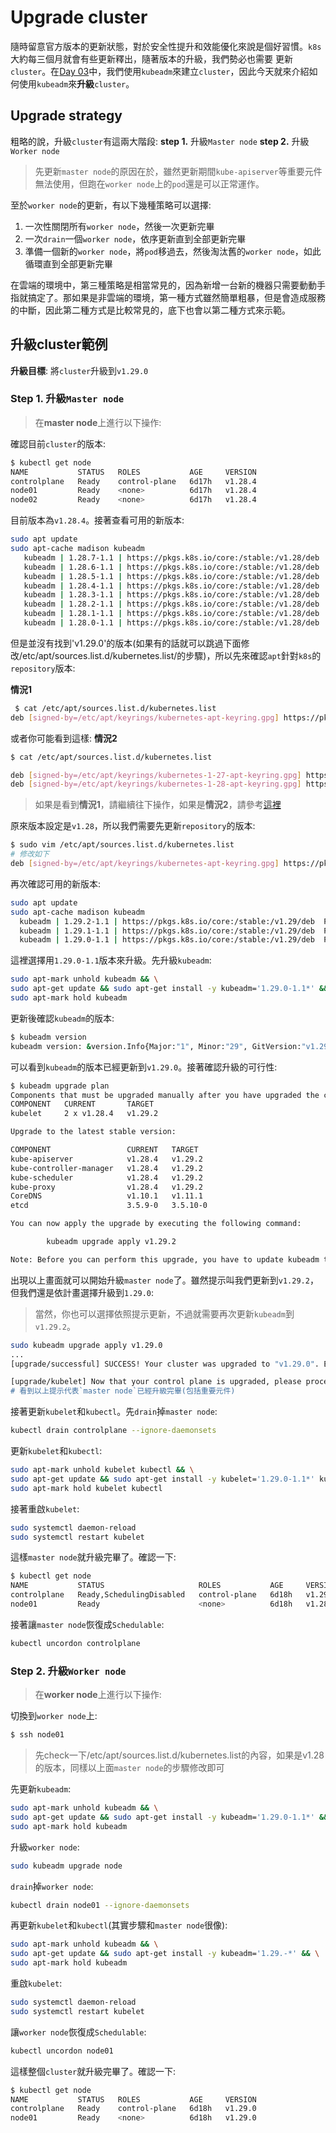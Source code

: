 # Upgrade cluster

隨時留意官方版本的更新狀態，對於安全性提升和效能優化來說是個好習慣。`k8s`大約每三個月就會有些更新釋出，隨著版本的升級，我們勢必也需要
更新`cluster`。在[Day 03](03.md)中，我們使用`kubeadm`來建立`cluster`，因此今天就來介紹如何使用`kubeadm`來**升級**`cluster`。

## Upgrade strategy

粗略的說，升級`cluster`有這兩大階段:
  **step 1.** 升級`Master node` 
  **step 2.** 升級`Worker node`

> 先更新`master node`的原因在於，雖然更新期間`kube-apiserver`等重要元件無法使用，但跑在`worker node`上的`pod`還是可以正常運作。

至於`worker node`的更新，有以下幾種策略可以選擇:
  1. 一次性關閉所有`worker node`，然後一次更新完畢
  2. 一次`drain`一個`worker node`，依序更新直到全部更新完畢
  3. 準備一個新的`worker node`，將`pod`移過去，然後淘汰舊的`worker node`，如此循環直到全部更新完畢

在雲端的環境中，第三種策略是相當常見的，因為新增一台新的機器只需要動動手指就搞定了。那如果是非雲端的環境，第一種方式雖然簡單粗暴，但是會造成服務的中斷，因此第二種方式是比較常見的，底下也會以第二種方式來示範。

## 升級cluster範例

**升級目標**: 將`cluster`升級到`v1.29.0`

### Step 1. 升級`Master node`

> 在**master node**上進行以下操作:

確認目前`cluster`的版本:
```bash
$ kubectl get node
NAME           STATUS   ROLES           AGE     VERSION
controlplane   Ready    control-plane   6d17h   v1.28.4
node01         Ready    <none>          6d17h   v1.28.4
node02         Ready    <none>          6d17h   v1.28.4
```

目前版本為`v1.28.4`。接著查看可用的新版本:
```bash
sudo apt update
sudo apt-cache madison kubeadm
   kubeadm | 1.28.7-1.1 | https://pkgs.k8s.io/core:/stable:/v1.28/deb  Packages
   kubeadm | 1.28.6-1.1 | https://pkgs.k8s.io/core:/stable:/v1.28/deb  Packages
   kubeadm | 1.28.5-1.1 | https://pkgs.k8s.io/core:/stable:/v1.28/deb  Packages
   kubeadm | 1.28.4-1.1 | https://pkgs.k8s.io/core:/stable:/v1.28/deb  Packages
   kubeadm | 1.28.3-1.1 | https://pkgs.k8s.io/core:/stable:/v1.28/deb  Packages
   kubeadm | 1.28.2-1.1 | https://pkgs.k8s.io/core:/stable:/v1.28/deb  Packages
   kubeadm | 1.28.1-1.1 | https://pkgs.k8s.io/core:/stable:/v1.28/deb  Packages
   kubeadm | 1.28.0-1.1 | https://pkgs.k8s.io/core:/stable:/v1.28/deb  Packages
```

但是並沒有找到'v1.29.0'的版本(如果有的話就可以跳過下面修改/etc/apt/sources.list.d/kubernetes.list/的步驟)，所以先來確認`apt`針對`k8s`的`repository`版本:

**情況1**
```bash
 $ cat /etc/apt/sources.list.d/kubernetes.list
deb [signed-by=/etc/apt/keyrings/kubernetes-apt-keyring.gpg] https://pkgs.k8s.io/core:/stable:/v1.28/deb/ /
```

或者你可能看到這樣:
**情況2**
```bash
$ cat /etc/apt/sources.list.d/kubernetes.list

deb [signed-by=/etc/apt/keyrings/kubernetes-1-27-apt-keyring.gpg] https://pkgs.k8s.io/core:/stable:/v1.27/deb/ /
deb [signed-by=/etc/apt/keyrings/kubernetes-1-28-apt-keyring.gpg] https://pkgs.k8s.io/core:/stable:/v1.28/deb/ /
```

> 如果是看到**情況1**，請繼續往下操作，如果是**情況2**，請參考[這裡](19-2-apt-source.md)

原來版本設定是`v1.28`，所以我們需要先更新`repository`的版本:
```bash
$ sudo vim /etc/apt/sources.list.d/kubernetes.list
# 修改如下
deb [signed-by=/etc/apt/keyrings/kubernetes-apt-keyring.gpg] https://pkgs.k8s.io/core:/stable:/v1.29/deb/ /
```

再次確認可用的新版本:
```bash
sudo apt update
sudo apt-cache madison kubeadm
  kubeadm | 1.29.2-1.1 | https://pkgs.k8s.io/core:/stable:/v1.29/deb  Packages
  kubeadm | 1.29.1-1.1 | https://pkgs.k8s.io/core:/stable:/v1.29/deb  Packages
  kubeadm | 1.29.0-1.1 | https://pkgs.k8s.io/core:/stable:/v1.29/deb  Packages
```

這裡選擇用`1.29.0-1.1`版本來升級。先升級`kubeadm`:
```bash
sudo apt-mark unhold kubeadm && \
sudo apt-get update && sudo apt-get install -y kubeadm='1.29.0-1.1*' && \
sudo apt-mark hold kubeadm
```

更新後確認`kubeadm`的版本:
```bash
$ kubeadm version
kubeadm version: &version.Info{Major:"1", Minor:"29", GitVersion:"v1.29.0", GitCommit:"3f7a50f38688eb332e2a1b013678c6435d539ae6", GitTreeState:"clean", BuildDate:"2023-12-13T08:50:10Z", GoVersion:"go1.21.5", Compiler:"gc", Platform:"linux/amd64"}
```

可以看到`kubeadm`的版本已經更新到`v1.29.0`。接著確認升級的可行性:
```bash
$ kubeadm upgrade plan
Components that must be upgraded manually after you have upgraded the control plane with 'kubeadm upgrade apply':
COMPONENT   CURRENT       TARGET
kubelet     2 x v1.28.4   v1.29.2

Upgrade to the latest stable version:

COMPONENT                 CURRENT   TARGET
kube-apiserver            v1.28.4   v1.29.2
kube-controller-manager   v1.28.4   v1.29.2
kube-scheduler            v1.28.4   v1.29.2
kube-proxy                v1.28.4   v1.29.2
CoreDNS                   v1.10.1   v1.11.1
etcd                      3.5.9-0   3.5.10-0

You can now apply the upgrade by executing the following command:

        kubeadm upgrade apply v1.29.2

Note: Before you can perform this upgrade, you have to update kubeadm to v1.29.2.
```

出現以上畫面就可以開始升級`master node`了。雖然提示叫我們更新到`v1.29.2`，但我們還是依計畫選擇升級到`1.29.0`:
> 當然，你也可以選擇依照提示更新，不過就需要再次更新`kubeadm`到`v1.29.2`。

```bash
sudo kubeadm upgrade apply v1.29.0
...
[upgrade/successful] SUCCESS! Your cluster was upgraded to "v1.29.0". Enjoy!

[upgrade/kubelet] Now that your control plane is upgraded, please proceed with upgrading your kubelets if you haven't already done so.
# 看到以上提示代表`master node`已經升級完畢(包括重要元件)
```

接著更新`kubelet`和`kubectl`。先`drain`掉`master node`:
```bash
kubectl drain controlplane --ignore-daemonsets
```

更新`kubelet`和`kubectl`:
```bash
sudo apt-mark unhold kubelet kubectl && \
sudo apt-get update && sudo apt-get install -y kubelet='1.29.0-1.1*' kubectl='1.29.0-1.1*' && \
sudo apt-mark hold kubelet kubectl
```

接著重啟`kubelet`:
```bash
sudo systemctl daemon-reload
sudo systemctl restart kubelet
```

這樣`master node`就升級完畢了。確認一下:
```bash
$ kubectl get node
NAME           STATUS                     ROLES           AGE     VERSION
controlplane   Ready,SchedulingDisabled   control-plane   6d18h   v1.29.0
node01         Ready                      <none>          6d18h   v1.28.4
```

接著讓`master node`恢復成`Schedulable`:
```bash
kubectl uncordon controlplane
```

### Step 2. 升級`Worker node`

> 在**worker node**上進行以下操作:

切換到`worker node`上:
```bash
$ ssh node01
```
> 先check一下/etc/apt/sources.list.d/kubernetes.list的內容，如果是v1.28的版本，同樣以上面`master node`的步驟修改即可

先更新`kubeadm`:
```bash
sudo apt-mark unhold kubeadm && \
sudo apt-get update && sudo apt-get install -y kubeadm='1.29.0-1.1*' && \
sudo apt-mark hold kubeadm
```
升級`worker node`:
```bash
sudo kubeadm upgrade node
```

`drain`掉`worker node`:
```bash
kubectl drain node01 --ignore-daemonsets
```

再更新`kubelet`和`kubectl`(其實步驟和`master node`很像):
```bash
sudo apt-mark unhold kubeadm && \
sudo apt-get update && sudo apt-get install -y kubeadm='1.29.-*' && \
sudo apt-mark hold kubeadm
```

重啟`kubelet`:
```bash
sudo systemctl daemon-reload
sudo systemctl restart kubelet
```

讓`worker node`恢復成`Schedulable`:
```bash
kubectl uncordon node01
```

這樣整個`cluster`就升級完畢了。確認一下:
```bash
$ kubectl get node
NAME           STATUS   ROLES           AGE     VERSION
controlplane   Ready    control-plane   6d18h   v1.29.0
node01         Ready    <none>          6d18h   v1.29.0
```

